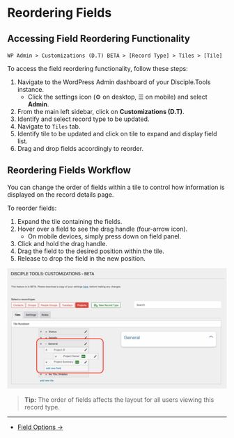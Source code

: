 # Reordering Fields

## Accessing Field Reordering Functionality

`WP Admin > Customizations (D.T) BETA > [Record Type] > Tiles > [Tile]`

To access the field reordering functionality, follow these steps:

1. Navigate to the WordPress Admin dashboard of your Disciple.Tools instance.
   - Click the settings icon (⚙️ on desktop, ☰ on mobile) and select **Admin**.
2. From the main left sidebar, click on **Customizations (D.T)**.
3. Identify and select record type to be updated.
4. Navigate to `Tiles` tab.
5. Identify tile to be updated and click on tile to expand and display field list.
6. Drag and drop fields accordingly to reorder.

## Reordering Fields Workflow

You can change the order of fields within a tile to control how information is displayed on the record details page.

To reorder fields:

1. Expand the tile containing the fields.
2. Hover over a field to see the drag handle (four-arrow icon).
    - On mobile devices, simply press down on field panel.
3. Click and hold the drag handle.
4. Drag the field to the desired position within the tile.
5. Release to drop the field in the new position.

![Reordering Fields Drag-and-Drop UI](../imgs/fields/reorder-fields.png)

> **Tip:** The order of fields affects the layout for all users viewing this record type.

---

- [Field Options →](./options.md) 